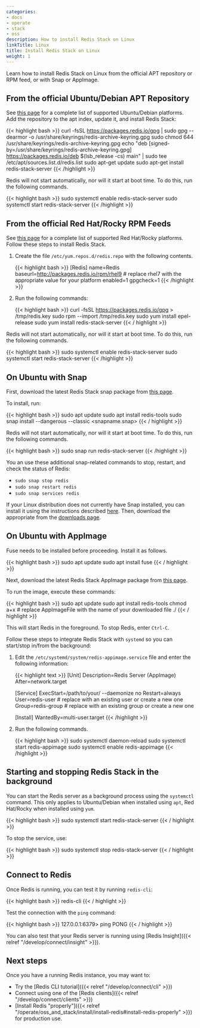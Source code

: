 ```yaml
---
categories:
- docs
- operate
- stack
- oss
description: How to install Redis Stack on Linux
linkTitle: Linux
title: Install Redis Stack on Linux
weight: 1
---
```


Learn how to install Redis Stack on Linux from the official APT repository or RPM feed, or with Snap or AppImage.

## From the official Ubuntu/Debian APT Repository

See [this page](https://redis.io/downloads/#redis-stack-downloads) for a complete list of supported Ubuntu/Debian platforms.
Add the repository to the apt index, update it, and install Redis Stack:

{{< highlight bash >}}
curl -fsSL https://packages.redis.io/gpg | sudo gpg --dearmor -o /usr/share/keyrings/redis-archive-keyring.gpg
sudo chmod 644 /usr/share/keyrings/redis-archive-keyring.gpg
echo "deb [signed-by=/usr/share/keyrings/redis-archive-keyring.gpg] https://packages.redis.io/deb $(lsb_release -cs) main" | sudo tee /etc/apt/sources.list.d/redis.list
sudo apt-get update
sudo apt-get install redis-stack-server
{{< /highlight >}}

Redis will not start automatically, nor will it start at boot time. To do this, run the following commands.

{{< highlight bash >}}
sudo systemctl enable redis-stack-server
sudo systemctl start redis-stack-server
{{< /highlight >}}

## From the official Red Hat/Rocky RPM Feeds

See [this page](https://redis.io/downloads/#redis-stack-downloads) for a complete list of supported Red Hat/Rocky platforms.
Follow these steps to install Redis Stack.

1. Create the file `/etc/yum.repos.d/redis.repo` with the following contents.

    {{< highlight bash >}}
    [Redis]
    name=Redis
    baseurl=http://packages.redis.io/rpm/rhel9 # replace rhel7 with the appropriate value for your platform
    enabled=1
    gpgcheck=1
    {{< /highlight >}}

1. Run the following commands:

    {{< highlight bash >}}
    curl -fsSL https://packages.redis.io/gpg > /tmp/redis.key
    sudo rpm --import /tmp/redis.key
    sudo yum install epel-release
    sudo yum install redis-stack-server
    {{< / highlight >}}

Redis will not start automatically, nor will it start at boot time. To do this, run the following commands.

{{< highlight bash >}}
sudo systemctl enable redis-stack-server
sudo systemctl start redis-stack-server
{{< /highlight >}}

## On Ubuntu with Snap

First, download the latest Redis Stack snap package from [this page](https://redis.io/downloads/).

To install, run:

{{< highlight bash >}}
sudo apt update
sudo apt install redis-tools
sudo snap install --dangerous --classic <snapname.snap>
{{< / highlight >}}

Redis will not start automatically, nor will it start at boot time. To do this, run the following commands.

{{< highlight bash >}}
sudo snap run redis-stack-server
{{< /highlight >}}

You an use these additional snap-related commands to stop, restart, and check the status of Redis:

* `sudo snap stop redis`
* `sudo snap restart redis`
* `sudo snap services redis`

If your Linux distribution does not currently have Snap installed, you can install it using the instructions described  [here](https://snapcraft.io/docs/installing-snapd). Then, download the appropriate from the [downloads page](https://redis.io/downloads/).

## On Ubuntu with AppImage

Fuse needs to be installed before proceeding. Install it as follows.

{{< highlight bash >}}
sudo apt update
sudo apt install fuse
{{< / highlight >}}

Next, download the latest Redis Stack AppImage package from [this page](https://redis.io/downloads/).

To run the image, execute these commands:

{{< highlight bash >}}
sudo apt update
sudo apt install redis-tools
chmod a+x <AppImageFile> # replace AppImageFile with the name of your downloaded file
./<AppImageFile>
{{< / highlight >}}

This will start Redis in the foreground. To stop Redis, enter `Ctrl-C`.

Follow these steps to integrate Redis Stack with `systemd` so you can start/stop in/from the background:

1. Edit the `/etc/systemd/system/redis-appimage.service` file and enter the following information:

    {{< highlight text >}}
    [Unit]
    Description=Redis Server (AppImage)
    After=network.target

    [Service]
    ExecStart=/path/to/your/<AppImageFile> --daemonize no
    Restart=always
    User=redis-user   # replace with an existing user or create a new one
    Group=redis-group # replace with an existing group or create a new one

    [Install]
    WantedBy=multi-user.target
    {{< /highlight >}}
1. Run the following commands.

    {{< highlight bash >}}
    sudo systemctl daemon-reload
    sudo systemctl start redis-appimage
    sudo systemctl enable redis-appimage
    {{< /highlight >}}

## Starting and stopping Redis Stack in the background

You can start the Redis server as a background process using the `systemctl` command. This only applies to Ubuntu/Debian when installed using `apt`, Red Hat/Rocky when installed using `yum`.

{{< highlight bash  >}}
sudo systemctl start redis-stack-server
{{< / highlight  >}}

To stop the service, use:

{{< highlight bash  >}}
sudo systemctl stop redis-stack-server
{{< / highlight  >}}

## Connect to Redis

Once Redis is running, you can test it by running `redis-cli`:

{{< highlight bash  >}}
redis-cli
{{< / highlight >}}

Test the connection with the `ping` command:

{{< highlight bash  >}}
127.0.0.1:6379> ping
PONG
{{< / highlight >}}

You can also test that your Redis server is running using
[Redis Insight]({{< relref "/develop/connect/insight" >}}).

## Next steps

Once you have a running Redis instance, you may want to:

* Try the [Redis CLI tutorial]({{< relref "/develop/connect/cli" >}})
* Connect using one of the [Redis clients]({{< relref "/develop/connect/clients" >}})
* [Install Redis "properly"]({{< relref "/operate/oss_and_stack/install/install-redis#install-redis-properly" >}})
  for production use.
